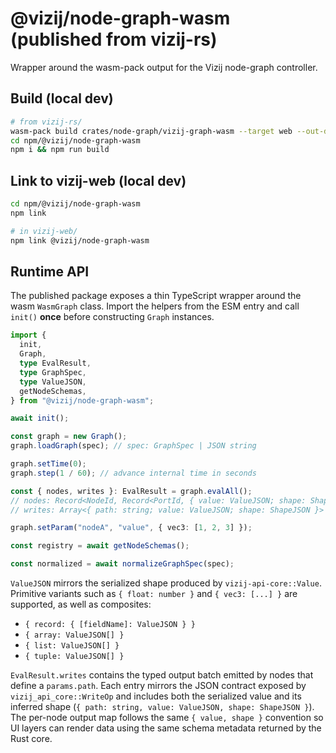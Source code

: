 # @vizij/node-graph-wasm (published from vizij-rs)

Wrapper around the wasm-pack output for the Vizij node-graph controller.

## Build (local dev)
```bash
# from vizij-rs/
wasm-pack build crates/node-graph/vizij-graph-wasm --target web --out-dir npm/@vizij/node-graph-wasm/pkg --release
cd npm/@vizij/node-graph-wasm
npm i && npm run build
```

## Link to vizij-web (local dev)
```bash
cd npm/@vizij/node-graph-wasm
npm link

# in vizij-web/
npm link @vizij/node-graph-wasm
```

## Runtime API

The published package exposes a thin TypeScript wrapper around the wasm `WasmGraph`
class. Import the helpers from the ESM entry and call `init()` **once** before
constructing `Graph` instances.

```ts
import {
  init,
  Graph,
  type EvalResult,
  type GraphSpec,
  type ValueJSON,
  getNodeSchemas,
} from "@vizij/node-graph-wasm";

await init();

const graph = new Graph();
graph.loadGraph(spec); // spec: GraphSpec | JSON string

graph.setTime(0);
graph.step(1 / 60); // advance internal time in seconds

const { nodes, writes }: EvalResult = graph.evalAll();
// nodes: Record<NodeId, Record<PortId, { value: ValueJSON; shape: ShapeJSON }>>
// writes: Array<{ path: string; value: ValueJSON; shape: ShapeJSON }>

graph.setParam("nodeA", "value", { vec3: [1, 2, 3] });

const registry = await getNodeSchemas();

const normalized = await normalizeGraphSpec(spec);
```

`ValueJSON` mirrors the serialized shape produced by `vizij-api-core::Value`.
Primitive variants such as `{ float: number }` and `{ vec3: [...] }` are supported,
as well as composites:

- `{ record: { [fieldName]: ValueJSON } }`
- `{ array: ValueJSON[] }`
- `{ list: ValueJSON[] }`
- `{ tuple: ValueJSON[] }`

`EvalResult.writes` contains the typed output batch emitted by nodes that define a
`params.path`. Each entry mirrors the JSON contract exposed by
`vizij_api_core::WriteOp` and includes both the serialized value and its inferred
shape (`{ path: string, value: ValueJSON, shape: ShapeJSON }`). The per-node
output map follows the same `{ value, shape }` convention so UI layers can render
data using the same schema metadata returned by the Rust core.
